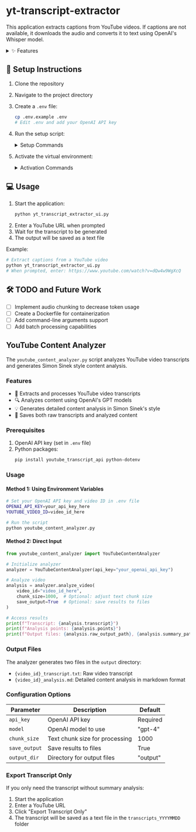 # yt-transcript-extractor

This application extracts captions from YouTube videos. If captions are not available, it downloads the audio and converts it to text using OpenAI's Whisper model.

<details>
<summary>✨ Features</summary>

- Extracts available captions/subtitles from YouTube videos
- Falls back to audio transcription using OpenAI Whisper if captions aren't available
- Supports multiple languages (when available through YouTube)
- Outputs transcripts in plain text format
- Simple and intuitive user interface
</details>

## 🚀 Setup Instructions

1. Clone the repository
2. Navigate to the project directory
3. Create a `.env` file:
   ```bash
   cp .env.example .env
   # Edit .env and add your OpenAI API key
   ```

4. Run the setup script:
   <details>
   <summary>Setup Commands</summary>

   ```bash
   # For Bash
   bash setup.sh

   # For PowerShell
   .\setup.ps1
   ```
   </details>

5. Activate the virtual environment:
   <details>
   <summary>Activation Commands</summary>

   ```bash
   # For Bash
   source venv/bin/activate

   # For PowerShell
   .\venv\Scripts\Activate.ps1
   ```
   </details>

## 💻 Usage

1. Start the application:
   ```bash
   python yt_transcript_extractor_ui.py
   ```
2. Enter a YouTube URL when prompted
3. Wait for the transcript to be generated
4. The output will be saved as a text file

Example:
```bash
# Extract captions from a YouTube video
python yt_transcript_extractor_ui.py
# When prompted, enter: https://www.youtube.com/watch?v=dQw4w9WgXcQ
```

## 🛠️ TODO and Future Work

- [ ] Implement audio chunking to decrease token usage
- [ ] Create a Dockerfile for containerization
- [ ] Add command-line arguments support
- [ ] Add batch processing capabilities

## YouTube Content Analyzer

The `youtube_content_analyzer.py` script analyzes YouTube video transcripts and generates Simon Sinek style content analysis.

### Features

- 📝 Extracts and processes YouTube video transcripts
- 🔍 Analyzes content using OpenAI's GPT models
- 💡 Generates detailed content analysis in Simon Sinek's style
- 💾 Saves both raw transcripts and analyzed content

### Prerequisites

1. OpenAI API key (set in `.env` file)
2. Python packages:
   ```bash
   pip install youtube_transcript_api python-dotenv
   ```

### Usage

#### Method 1: Using Environment Variables

```bash
# Set your OpenAI API key and video ID in .env file
OPENAI_API_KEY=your_api_key_here
YOUTUBE_VIDEO_ID=video_id_here

# Run the script
python youtube_content_analyzer.py
```

#### Method 2: Direct Input

```python
from youtube_content_analyzer import YouTubeContentAnalyzer

# Initialize analyzer
analyzer = YouTubeContentAnalyzer(api_key="your_openai_api_key")

# Analyze video
analysis = analyzer.analyze_video(
    video_id="video_id_here",
    chunk_size=1000,  # Optional: adjust text chunk size
    save_output=True  # Optional: save results to files
)

# Access results
print(f"Transcript: {analysis.transcript}")
print(f"Analysis points: {analysis.points}")
print(f"Output files: {analysis.raw_output_path}, {analysis.summary_path}")
```

### Output Files

The analyzer generates two files in the `output` directory:
- `{video_id}_transcript.txt`: Raw video transcript
- `{video_id}_analysis.md`: Detailed content analysis in markdown format

### Configuration Options

| Parameter | Description | Default |
|-----------|-------------|---------|
| `api_key` | OpenAI API key | Required |
| `model` | OpenAI model to use | "gpt-4" |
| `chunk_size` | Text chunk size for processing | 1000 |
| `save_output` | Save results to files | True |
| `output_dir` | Directory for output files | "output" |

### Export Transcript Only

If you only need the transcript without summary analysis:

1. Start the application
2. Enter a YouTube URL
3. Click "Export Transcript Only"
4. The transcript will be saved as a text file in the `transcripts_YYYYMMDD` folder
